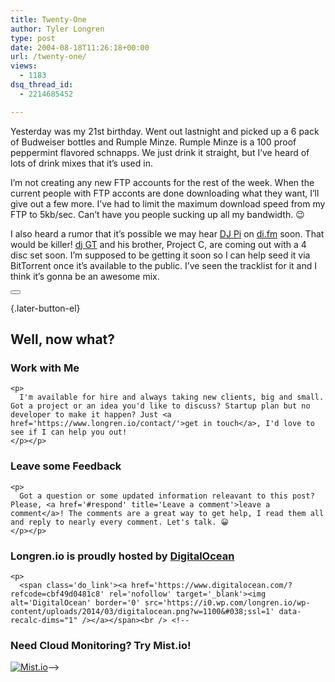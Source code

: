 ```yaml
---
title: Twenty-One
author: Tyler Longren
type: post
date: 2004-08-18T11:26:18+00:00
url: /twenty-one/
views:
  - 1183
dsq_thread_id:
  - 2214685452

---
```

Yesterday was my 21st birthday. Went out lastnight and picked up a 6 pack of Budweiser bottles and Rumple Minze. Rumple Minze is a 100 proof peppermint flavored schnapps. We just drink it straight, but I&#8217;ve heard of lots of drink mixes that it&#8217;s used in.

I&#8217;m not creating any new FTP accounts for the rest of the week. When the current people with FTP acconts are done downloading what they want, I&#8217;ll give out a few more. I&#8217;ve had to limit the maximum download speed from my FTP to 5kb/sec. Can&#8217;t have you people sucking up all my bandwidth. 😉

I also heard a rumor that it&#8217;s possible we may hear [DJ Pi][1] on [di.fm][2] soon. That would be killer! [dj GT][3] and his brother, Project C, are coming out with a 4 disc set soon. I&#8217;m supposed to be getting it soon so I can help seed it via BitTorrent once it&#8217;s available to the public. I&#8217;ve seen the tracklist for it and I think it&#8217;s gonna be an awesome mix. 

<div class="wpulike wpulike-default " >
  <div class="wp_ulike_general_class wp_ulike_is_not_liked">
    <button type="button"
					aria-label="Like Button"
					data-ulike-id="1676"
					data-ulike-nonce="438c4a15f7"
					data-ulike-type="likeThis"
					data-ulike-template="wpulike-default"
					data-ulike-display-likers="0"
					data-ulike-disable-pophover="0"
					class="wp_ulike_btn wp_ulike_put_image wp_likethis_1676"></button><span class="count-box"></span>
  </div>
</div>

[][4]{.later-button-el}

<div class='what-next'>
  <h2>
    Well, now what?
  </h2>
  
  <div class='hire'>
    <h3>
      Work with Me
    </h3>
    
    <p>
      I'm available for hire and always taking new clients, big and small. Got a project or an idea you'd like to discuss? Startup plan but no developer to make it happen? Just <a href='https://www.longren.io/contact/'>get in touch</a>, I'd love to see if I can help you out!
    </p></p>
  </div>
  
  <div class='hire'>
    <h3>
      Leave some Feedback
    </h3>
    
    <p>
      Got a question or some updated information releavant to this post? Please, <a href='#respond' title='Leave a comment'>leave a comment</a>! The comments are a great way to get help, I read them all and reply to nearly every comment. Let's talk. 😀
    </p></p>
  </div>
  
  <div class='now-what-bottom-ad'>
    <h3>
      Longren.io is proudly hosted by <a href='https://www.digitalocean.com/?refcode=cbf49d0481c8'>DigitalOcean</a>
    </h3>
    
    <p>
      <span class='do_link'><a href='https://www.digitalocean.com/?refcode=cbf49d0481c8' rel='nofollow' target='_blank'><img alt='DigitalOcean' border='0' src='https://i0.wp.com/longren.io/wp-content/uploads/2014/03/digitalocean.png?w=1100&#038;ssl=1' data-recalc-dims="1" /></a></span><br /> <!--

<h3>Need Cloud Monitoring? Try Mist.io!</h3>

<span class='do_link'><a href='http://mist.io/?ref=tyler' rel='nofollow' target='_blank'><img alt='Mist.io' border='0' src='https://i0.wp.com/longren.io/wp-content/uploads/2014/04/mistio.jpg?w=1100&#038;ssl=1' data-recalc-dims="1"></a></span>--></div> </div>

 [1]: http://www.djpi.net
 [2]: http://www.di.fm
 [3]: http://www.generationtrance.com/
 [4]: #